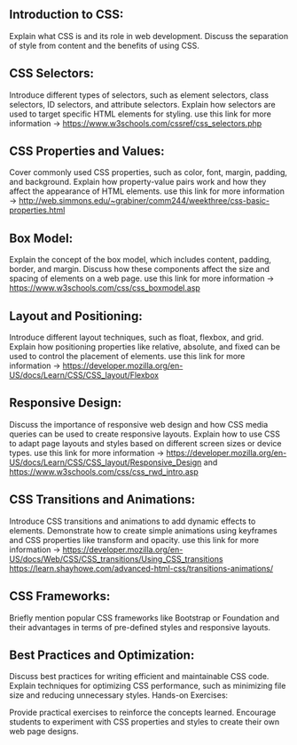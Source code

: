 ## Introduction to CSS:

Explain what CSS is and its role in web development.
Discuss the separation of style from content and the benefits of using CSS.

## CSS Selectors:

Introduce different types of selectors, such as element selectors, class selectors, ID selectors, and attribute selectors.
Explain how selectors are used to target specific HTML elements for styling. 
use this link for more information -> 
https://www.w3schools.com/cssref/css_selectors.php


## CSS Properties and Values:

Cover commonly used CSS properties, such as color, font, margin, padding, and background.
Explain how property-value pairs work and how they affect the appearance of HTML elements.
use this link for more information -> 
http://web.simmons.edu/~grabiner/comm244/weekthree/css-basic-properties.html

## Box Model:

Explain the concept of the box model, which includes content, padding, border, and margin.
Discuss how these components affect the size and spacing of elements on a web page.
use this link for more information -> 
https://www.w3schools.com/css/css_boxmodel.asp


## Layout and Positioning:

Introduce different layout techniques, such as float, flexbox, and grid.
Explain how positioning properties like relative, absolute, and fixed can be used to control the placement of elements.
use this link for more information -> 
https://developer.mozilla.org/en-US/docs/Learn/CSS/CSS_layout/Flexbox

## Responsive Design:

Discuss the importance of responsive web design and how CSS media queries can be used to create responsive layouts.
Explain how to use CSS to adapt page layouts and styles based on different screen sizes or device types.
use this link for more information -> 
https://developer.mozilla.org/en-US/docs/Learn/CSS/CSS_layout/Responsive_Design and 
https://www.w3schools.com/css/css_rwd_intro.asp


## CSS Transitions and Animations:

Introduce CSS transitions and animations to add dynamic effects to elements.
Demonstrate how to create simple animations using keyframes and CSS properties like transform and opacity.
use this link for more information ->
https://developer.mozilla.org/en-US/docs/Web/CSS/CSS_transitions/Using_CSS_transitions
https://learn.shayhowe.com/advanced-html-css/transitions-animations/

## CSS Frameworks:

Briefly mention popular CSS frameworks like Bootstrap or Foundation and their advantages in terms of pre-defined styles and responsive layouts.

## Best Practices and Optimization:

Discuss best practices for writing efficient and maintainable CSS code.
Explain techniques for optimizing CSS performance, such as minimizing file size and reducing unnecessary styles.
Hands-on Exercises:

Provide practical exercises to reinforce the concepts learned.
Encourage students to experiment with CSS properties and styles to create their own web page designs.